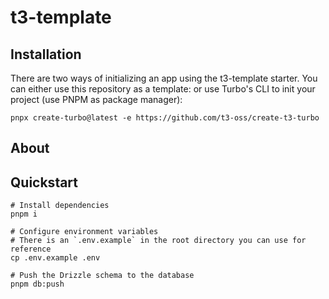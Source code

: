 # t3-template

## Installation

There are two ways of initializing an app using the t3-template starter. You can either use this repository as a template:
or use Turbo's CLI to init your project (use PNPM as package manager):

```
pnpx create-turbo@latest -e https://github.com/t3-oss/create-t3-turbo
```

## About

## Quickstart

```
# Install dependencies
pnpm i

# Configure environment variables
# There is an `.env.example` in the root directory you can use for reference
cp .env.example .env

# Push the Drizzle schema to the database
pnpm db:push
```
